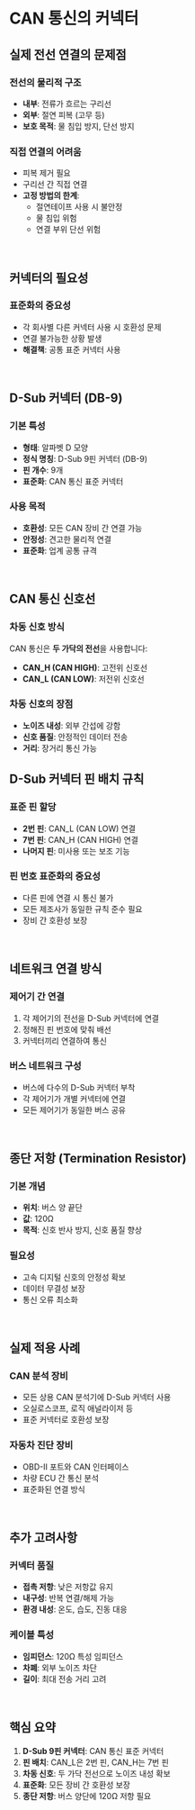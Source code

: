 # CAN 통신의 커넥터

## 실제 전선 연결의 문제점

### 전선의 물리적 구조
- **내부**: 전류가 흐르는 구리선
- **외부**: 절연 피복 (고무 등)
- **보호 목적**: 물 침입 방지, 단선 방지

### 직접 연결의 어려움
- 피복 제거 필요
- 구리선 간 직접 연결
- **고정 방법의 한계**:
  - 절연테이프 사용 시 불안정
  - 물 침입 위험
  - 연결 부위 단선 위험

<br>

## 커넥터의 필요성

### 표준화의 중요성
- 각 회사별 다른 커넥터 사용 시 호환성 문제
- 연결 불가능한 상황 발생
- **해결책**: 공통 표준 커넥터 사용

<br>

## D-Sub 커넥터 (DB-9)

### 기본 특성
- **형태**: 알파벳 D 모양
- **정식 명칭**: D-Sub 9핀 커넥터 (DB-9)
- **핀 개수**: 9개
- **표준화**: CAN 통신 표준 커넥터

### 사용 목적
- **호환성**: 모든 CAN 장비 간 연결 가능
- **안정성**: 견고한 물리적 연결
- **표준화**: 업계 공통 규격

<br>

## CAN 통신 신호선

### 차동 신호 방식
CAN 통신은 **두 가닥의 전선**을 사용합니다:
- **CAN_H (CAN HIGH)**: 고전위 신호선
- **CAN_L (CAN LOW)**: 저전위 신호선

### 차동 신호의 장점
- **노이즈 내성**: 외부 간섭에 강함
- **신호 품질**: 안정적인 데이터 전송
- **거리**: 장거리 통신 가능

## D-Sub 커넥터 핀 배치 규칙

### 표준 핀 할당
- **2번 핀**: CAN_L (CAN LOW) 연결
- **7번 핀**: CAN_H (CAN HIGH) 연결
- **나머지 핀**: 미사용 또는 보조 기능

### 핀 번호 표준화의 중요성
- 다른 핀에 연결 시 통신 불가
- 모든 제조사가 동일한 규칙 준수 필요
- 장비 간 호환성 보장

<br>

## 네트워크 연결 방식

### 제어기 간 연결
1. 각 제어기의 전선을 D-Sub 커넥터에 연결
2. 정해진 핀 번호에 맞춰 배선
3. 커넥터끼리 연결하여 통신

### 버스 네트워크 구성
- 버스에 다수의 D-Sub 커넥터 부착
- 각 제어기가 개별 커넥터에 연결
- 모든 제어기가 동일한 버스 공유

<br>

## 종단 저항 (Termination Resistor)

### 기본 개념
- **위치**: 버스 양 끝단
- **값**: 120Ω
- **목적**: 신호 반사 방지, 신호 품질 향상

### 필요성
- 고속 디지털 신호의 안정성 확보
- 데이터 무결성 보장
- 통신 오류 최소화

<br>

## 실제 적용 사례

### CAN 분석 장비
- 모든 상용 CAN 분석기에 D-Sub 커넥터 사용
- 오실로스코프, 로직 애널라이저 등
- 표준 커넥터로 호환성 보장

### 자동차 진단 장비
- OBD-II 포트와 CAN 인터페이스
- 차량 ECU 간 통신 분석
- 표준화된 연결 방식

<br>

## 추가 고려사항

### 커넥터 품질
- **접촉 저항**: 낮은 저항값 유지
- **내구성**: 반복 연결/해제 가능
- **환경 내성**: 온도, 습도, 진동 대응

### 케이블 특성
- **임피던스**: 120Ω 특성 임피던스
- **차폐**: 외부 노이즈 차단
- **길이**: 최대 전송 거리 고려

<br>

## 핵심 요약

1. **D-Sub 9핀 커넥터**: CAN 통신 표준 커넥터
2. **핀 배치**: CAN_L은 2번 핀, CAN_H는 7번 핀
3. **차동 신호**: 두 가닥 전선으로 노이즈 내성 확보
4. **표준화**: 모든 장비 간 호환성 보장
5. **종단 저항**: 버스 양단에 120Ω 저항 필요